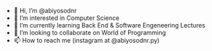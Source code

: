 - 👋 Hi, I’m @abiyosodnr
- 👀 I’m interested in Computer Science
- 🌱 I’m currently learning Back End & Software Engeneering Lectures 
- 💞️ I’m looking to collaborate on World of Programming 
- 📫 How to reach me (instagram at @abiyosodnr.py)

<!---
abiyosodnr/abiyosodnr is a ✨ special ✨ repository because its `README.md` (this file) appears on your GitHub profile.
You can click the Preview link to take a look at your changes.
--->
